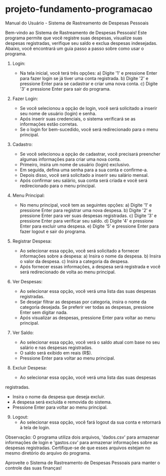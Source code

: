 # projeto-fundamento-programacao
Manual do Usuário - Sistema de Rastreamento de Despesas Pessoais

Bem-vindo ao Sistema de Rastreamento de Despesas Pessoais! Este programa permite que você registre suas despesas, visualize suas despesas registradas, verifique seu saldo e exclua despesas indesejadas. Abaixo, você encontrará um guia passo a passo sobre como usar o programa.

1. Login:
   - Na tela inicial, você terá três opções:
     a) Digite '1' e pressione Enter para fazer login se já tiver uma conta registrada.
     b) Digite '2' e pressione Enter para se cadastrar e criar uma nova conta.
     c) Digite '3' e pressione Enter para sair do programa.

2. Fazer Login:
   - Se você selecionou a opção de login, você será solicitado a inserir seu nome de usuário (login) e senha.
   - Após inserir suas credenciais, o sistema verificará se as informações estão corretas.
   - Se o login for bem-sucedido, você será redirecionado para o menu principal.

3. Cadastro:
   - Se você selecionou a opção de cadastrar, você precisará preencher algumas informações para criar uma nova conta.
   - Primeiro, insira um nome de usuário (login) exclusivo.
   - Em seguida, defina uma senha para a sua conta e confirme-a.
   - Depois disso, você será solicitado a inserir seu salário mensal.
   - Após confirmar seu salário, sua conta será criada e você será redirecionado para o menu principal.

4. Menu Principal:
   - No menu principal, você tem as seguintes opções:
     a) Digite '1' e pressione Enter para registrar uma nova despesa.
     b) Digite '2' e pressione Enter para ver suas despesas registradas.
     c) Digite '3' e pressione Enter para verificar seu saldo.
     d) Digite '4' e pressione Enter para excluir uma despesa.
     e) Digite '5' e pressione Enter para fazer logout e sair do programa.

5. Registrar Despesa:
   - Ao selecionar essa opção, você será solicitado a fornecer informações sobre a despesa:
     a) Insira o nome da despesa.
     b) Insira o valor da despesa.
     c) Insira a categoria da despesa.
   - Após fornecer essas informações, a despesa será registrada e você será redirecionado de volta ao menu principal.

6. Ver Despesas:
   - Ao selecionar essa opção, você verá uma lista das suas despesas registradas.
   - Se desejar filtrar as despesas por categoria, insira o nome da categoria desejada. Se preferir ver todas as despesas, pressione Enter sem digitar nada.
   - Após visualizar as despesas, pressione Enter para voltar ao menu principal.

7. Ver Saldo:
   - Ao selecionar essa opção, você verá o saldo atual com base no seu salário e nas despesas registradas.
   - O saldo será exibido em reais (R$).
   - Pressione Enter para voltar ao menu principal.

8. Excluir Despesa:
   - Ao selecionar essa opção, você verá uma lista das suas despesas

 registradas.
   - Insira o nome da despesa que deseja excluir.
   - A despesa será excluída e removida do sistema.
   - Pressione Enter para voltar ao menu principal.

9. Logout:
   - Ao selecionar essa opção, você fará logout da sua conta e retornará à tela de login.

Observação: O programa utiliza dois arquivos, 'dados.csv' para armazenar informações de login e 'gastos.csv' para armazenar informações sobre as despesas registradas. Certifique-se de que esses arquivos estejam no mesmo diretório do arquivo do programa.

Aproveite o Sistema de Rastreamento de Despesas Pessoais para manter o controle das suas finanças!